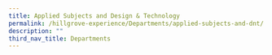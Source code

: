 ```yaml
---
title: Applied Subjects and Design & Technology
permalink: /hillgrove-experience/Departments/applied-subjects-and-dnt/
description: ""
third_nav_title: Departments
---
```

